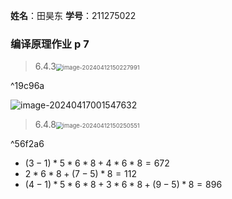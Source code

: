 **姓名**：田昊东 **学号**：211275022

### 编译原理作业 p 7

> 6.4.3<img src="https://thdlrt.oss-cn-beijing.aliyuncs.com/image-20240412150227991.png" alt="image-20240412150227991" style="zoom:67%;" />

^19c96a

![image-20240417001547632](https://thdlrt.oss-cn-beijing.aliyuncs.com/image-20240417001547632.png)

> 6.4.8<img src="https://thdlrt.oss-cn-beijing.aliyuncs.com/image-20240412150250551.png" alt="image-20240412150250551" style="zoom:67%;" />

^56f2a6

- $(3-1)*5*6*8+4*6*8=672$
- $2*6*8+(7-5)*8=112$
- $(4-1)*5*6*8+3*6*8+(9-5)*8=896$

